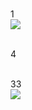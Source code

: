 <br>1<br>
<img src="http://chart.googleapis.com/chart?cht=tx&chl=%5CLarge%20x=%5Cfrac{-b%5Cpm%5Csqrt{b^2-4ac}}{2a}" style="border:none;">




<br>4<br>
<img src="http://www.forkosh.com/mathtex.cgi?c=%5Csqrt{a^2+b^2}" alt="" border=0 align=middle>



<br>33<br>
<img src="http://www.forkosh.com/mathtex.cgi? %5Csum_j w_j x_j >%5cmbox{threshold}">


